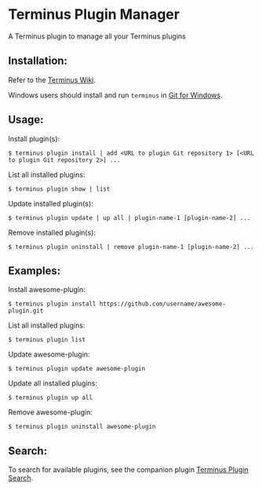 # Terminus Plugin Manager

A Terminus plugin to manage all your Terminus plugins

## Installation:

Refer to the [Terminus Wiki](https://github.com/pantheon-systems/terminus/wiki/Plugins).

Windows users should install and run `terminus` in [Git for Windows](https://git-for-windows.github.io/).

## Usage:
Install plugin(s):
```
$ terminus plugin install | add <URL to plugin Git repository 1> [<URL to plugin Git repository 2>] ...
```
List all installed plugins:
```
$ terminus plugin show | list
```
Update installed plugin(s):
```
$ terminus plugin update | up all | plugin-name-1 [plugin-name-2] ...
```
Remove installed plugin(s):
```
$ terminus plugin uninstall | remove plugin-name-1 [plugin-name-2] ...
```

## Examples:
Install awesome-plugin:
```
$ terminus plugin install https://github.com/username/awesome-plugin.git
```
List all installed plugins:
```
$ terminus plugin list
```
Update awesome-plugin:
```
$ terminus plugin update awesome-plugin
```
Update all installed plugins:
```
$ terminus plugin up all
```
Remove awesome-plugin:
```
$ terminus plugin uninstall awesome-plugin
```

## Search:
To search for available plugins, see the companion plugin [Terminus Plugin Search](https://github.com/uberhacker/tps).
